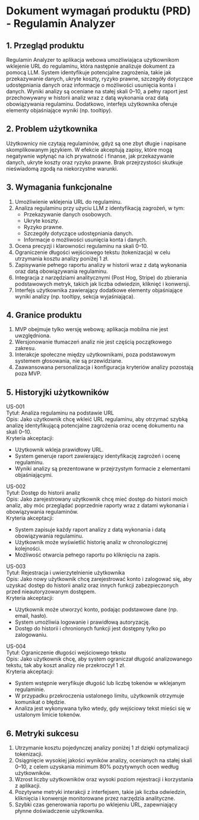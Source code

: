 # Dokument wymagań produktu (PRD) - Regulamin Analyzer

## 1. Przegląd produktu
Regulamin Analyzer to aplikacja webowa umożliwiająca użytkownikom wklejenie URL do regulaminu, która następnie analizuje dokument za pomocą LLM. System identyfikuje potencjalne zagrożenia, takie jak przekazywanie danych, ukryte koszty, ryzyko prawne, szczegóły dotyczące udostępniania danych oraz informacje o możliwości usunięcia konta i danych. Wyniki analizy są oceniane na stałej skali 0–10, a pełny raport jest przechowywany w historii analiz wraz z datą wykonania oraz datą obowiązywania regulaminu. Dodatkowo, interfejs użytkownika oferuje elementy objaśniające wyniki (np. tooltipy).

## 2. Problem użytkownika
Użytkownicy nie czytają regulaminów, gdyż są one zbyt długie i napisane skomplikowanym językiem. W efekcie akceptują zapisy, które mogą negatywnie wpłynąć na ich prywatność i finanse, jak przekazywanie danych, ukryte koszty oraz ryzyko prawne. Brak przejrzystości skutkuje nieświadomą zgodą na niekorzystne warunki.

## 3. Wymagania funkcjonalne
1. Umożliwienie wklejenia URL do regulaminu.
2. Analiza regulaminu przy użyciu LLM z identyfikacją zagrożeń, w tym:
   - Przekazywanie danych osobowych.
   - Ukryte koszty.
   - Ryzyko prawne.
   - Szczegóły dotyczące udostępniania danych.
   - Informacje o możliwości usunięcia konta i danych.
3. Ocena precyzji i klarowności regulaminu na skali 0–10.
4. Ograniczenie długości wejściowego tekstu (tokenizacja) w celu utrzymania kosztu analizy poniżej 1 zł.
5. Zapisywanie pełnego raportu analizy w historii wraz z datą wykonania oraz datą obowiązywania regulaminu.
6. Integracja z narzędziami analitycznymi (Post Hog, Stripe) do zbierania podstawowych metryk, takich jak liczba odwiedzin, kliknięć i konwersji.
7. Interfejs użytkownika zawierający dodatkowe elementy objaśniające wyniki analizy (np. tooltipy, sekcja wyjaśniająca).

## 4. Granice produktu
1. MVP obejmuje tylko wersję webową; aplikacja mobilna nie jest uwzględniona.
2. Wersjonowanie tłumaczeń analiz nie jest częścią początkowego zakresu.
3. Interakcje społeczne między użytkownikami, poza podstawowym systemem głosowania, nie są przewidziane.
4. Zaawansowana personalizacja i konfiguracja kryteriów analizy pozostają poza MVP.

## 5. Historyjki użytkowników

US-001  
Tytuł: Analiza regulaminu na podstawie URL  
Opis: Jako użytkownik chcę wkleić URL regulaminu, aby otrzymać szybką analizę identyfikującą potencjalne zagrożenia oraz ocenę dokumentu na skali 0–10.  
Kryteria akceptacji:
- Użytkownik wkleja prawidłowy URL.
- System generuje raport zawierający identyfikację zagrożeń i ocenę regulaminu.
- Wyniki analizy są prezentowane w przejrzystym formacie z elementami objaśniającymi.

US-002  
Tytuł: Dostęp do historii analiz  
Opis: Jako zarejestrowany użytkownik chcę mieć dostęp do historii moich analiz, aby móc przeglądać poprzednie raporty wraz z datami wykonania i obowiązywania regulaminów.  
Kryteria akceptacji:
- System zapisuje każdy raport analizy z datą wykonania i datą obowiązywania regulaminu.
- Użytkownik może wyświetlić historię analiz w chronologicznej kolejności.
- Możliwość otwarcia pełnego raportu po kliknięciu na zapis.

US-003  
Tytuł: Rejestracja i uwierzytelnienie użytkownika  
Opis: Jako nowy użytkownik chcę zarejestrować konto i zalogować się, aby uzyskać dostęp do historii analiz oraz innych funkcji zabezpieczonych przed nieautoryzowanym dostępem.  
Kryteria akceptacji:
- Użytkownik może utworzyć konto, podając podstawowe dane (np. email, hasło).
- System umożliwia logowanie i prawidłową autoryzację.
- Dostęp do historii i chronionych funkcji jest dostępny tylko po zalogowaniu.

US-004  
Tytuł: Ograniczenie długości wejściowego tekstu  
Opis: Jako użytkownik chcę, aby system ograniczał długość analizowanego tekstu, tak aby koszt analizy nie przekroczył 1 zł.  
Kryteria akceptacji:
- System wstępnie weryfikuje długość lub liczbę tokenów w wklejanym regulaminie.
- W przypadku przekroczenia ustalonego limitu, użytkownik otrzymuje komunikat o błędzie.
- Analiza jest wykonywana tylko wtedy, gdy wejściowy tekst mieści się w ustalonym limicie tokenów.

## 6. Metryki sukcesu
1. Utrzymanie kosztu pojedynczej analizy poniżej 1 zł dzięki optymalizacji tokenizacji.
2. Osiągnięcie wysokiej jakości wyników analizy, ocenianych na stałej skali 0–10, z celem uzyskania minimum 80% pozytywnych ocen według użytkowników.
3. Wzrost liczby użytkowników oraz wysoki poziom rejestracji i korzystania z aplikacji.
4. Pozytywne metryki interakcji z interfejsem, takie jak liczba odwiedzin, kliknięcia i konwersje monitorowane przez narzędzia analityczne.
5. Szybki czas generowania raportu po wklejeniu URL, zapewniający płynne doświadczenie użytkownika.